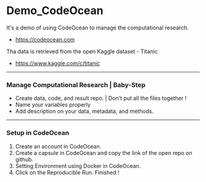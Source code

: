 # Demo_CodeOcean

It's a demo of using CodeOcean to manage the computational research.
- https://codeocean.com

Tha data is retrieved from the open Kaggle dataset - Titanic
- https://www.kaggle.com/c/titanic

---

### Manage Computational Research | Baby-Step

- Create data, code, and result repo. | Don't put all the files together !
- Name your variables properly
- Add description on your data, metadata, and methods.

---

### Setup in CodeOcean

1. Create an account in CodeOcean.
2. Create a capsule in CodeOcean and copy the link of the open repo on github.
3. Setting Environment using Docker in CodeOcean.
4. Click on the Reproducible Run. Finished !
